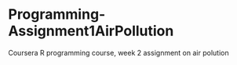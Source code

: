 # Programming-Assignment1AirPollution
Coursera R programming course, week 2 assignment on air polution
